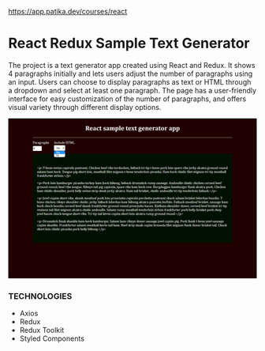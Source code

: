https://app.patika.dev/courses/react

# React Redux Sample Text Generator
The project is a text generator app created using React and Redux. It shows 4 paragraphs initially and lets users adjust the number of paragraphs using an input. Users can choose to display paragraphs as text or HTML through a dropdown and select at least one paragraph. The page has a user-friendly interface for easy customization of the number of paragraphs, and offers visual variety through different display options.

![alt text](./src/assets/readme.png)


### TECHNOLOGIES

- Axios
- Redux
- Redux Toolkit
- Styled Components
